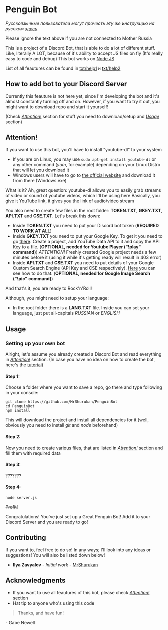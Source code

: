 # Penguin Bot

*Русскоязычные пользователи могут прочесть эту же инструкцию на русском [здесь](https://github.com/MrShurukan/PenguinBot/blob/master/RUSREADME.md)*

Please ignore the text above if you are not connected to Mother Russia

This is a project of a Discord Bot, that is able to do a lot of different stuff. Like, literally A LOT, because of it's ability to accept JS files on fly (It's really easy to code and debug)
This bot works on [Node JS](https://nodejs.org/en/)

List of all feautures can be found in [txt/help1](https://github.com/MrShurukan/PenguinBot/blob/master/txt/help1English.txt) и [txt/help2](https://github.com/MrShurukan/PenguinBot/blob/master/txt/help2English.txt)

## How to add bot to your Discord Server

Currently this feauture is not here yet, since I'm developing the bot and it's almost constantly turning off and on.
However, if you want to try it out, you might want to download repo and start it yourself!

(Check [*Attention!*](https://github.com/MrShurukan/PenguinBot/blob/master/README.md#attention) section for stuff you need to download/setup and [*Usage*](https://github.com/MrShurukan/PenguinBot/blob/master/README.md#usage) section)

## Attention!

If you want to use this bot, you'll have to install "youtube-dl" to your system

* If you are on Linux, you may use `sudo apt-get install youtube-dl` or any other command (*yum*, for example) depending on your Linux Distro that will let you download it
* Windows users will have to go to [the official website](https://rg3.github.io/youtube-dl/download.html) and download it from there (Windows.exe)

What is it? Ah, great question:
youtube-dl allows you to easily grab streams of video or sound of youtube videos, which I'll be using here
Basically, you give it YouTube link, it gives you the link of audio/video stream

You also need to create few files in the root folder: **TOKEN.TXT**, **GKEY.TXT**, **API.TXT** and **CSE.TXT**. Let's break this down:

* Inside **TOKEN.TXT** you need to put your Discord bot token (**REQUIRED TO WORK AT ALL**)
* Inside **GKEY.TXT** you need to put your Google Key.
To get it you need to go [there](https://developers.google.com/maps/documentation/javascript/get-api-key). Create a project, add YouTube Data API to it and copy the API Key to a file. (**OPTIONAL, needed for Youtube Player ("!play" command)**)
*ATTENTION!* Freshly created Google project needs a few minutes before it (using it while it's getting ready will result in 403 error)
* Inside **API.TXT** and **CSE.TXT** you need to put details of your Google Custom Search Engine (API Key and CSE respectively).
[Here](https://www.npmjs.com/package/google-images#set-up-google-custom-search-engine) you can see how to do that. (**OPTIONAL, needed for Google Image Search ("!pic" command)**)

And that's it, you are ready to Rock'n'Roll!

Although, you might need to setup your language:
* In the root folder there is a **LANG.TXT** file. Inside you can set your language, just put all-capitals *RUSSIAN* or *ENGLISH*

## Usage

### Setting up your own bot

Alright, let's assume you already created a Discord Bot and read everything in [*Attention!*](https://github.com/MrShurukan/PenguinBot/blob/master/README.md#attention) section.
(In case you have no idea on how to create the bot, here's the [tutorial](https://github.com/reactiflux/discord-irc/wiki/Creating-a-discord-bot-&-getting-a-token))

#### Step 1:
Choose a folder where you want to save a repo, go there and type following in your console:

```
git clone https://github.com/MrShurukan/PenguinBot
cd PenguinBot
npm install
```

This will download the project and install all dependencies for it (well, obviously you need to install *git* and *node* beforehand)

#### Step 2:
Now you need to create various files, that are listed in [*Attention!*](https://github.com/MrShurukan/PenguinBot/blob/master/README.md#attention) section and fill them with required data

#### Step 3:
???????
#### Step 4:
`node server.js`

~~Profit!~~

Congratulations! You've just set up a Great Penguin Bot! Add it to your Discord Server and you are ready to go!


## Contributing

If you want to, feel free to do so! In any ways;
I'll look into any ideas or suggestions!
You will also be listed down below!

* **Ilya Zavyalov** - *Initial work* - [MrShurukan](https://github.com/MrShurukan)



## Acknowledgments

* If you want to use all feautures of this bot, please check [*Attention!*](https://github.com/MrShurukan/PenguinBot/blob/master/README.md#attention) section
* Hat tip to anyone who's using this code

> Thanks, and have fun!

\- Gabe Newell
